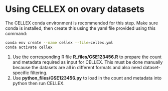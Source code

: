 # Using CELLEX on ovary datasets
The CELLEX conda environment is recommended for this step. Make sure conda is installed, then create this using the yaml file provided using this command:
``` bash
conda env create --name cellex --file=cellex.yml
conda activate cellex
```
1. Use the corresponding R file **R_files/GSE123456.R** to prepare the count and metadata required as input for CELLEX. 
This must be done manually because the datasets are all in different formats and also need dataset-specific filtering.
2. Use **python_files/GSE123456.py** to load in the count and metadata into python then run CELLEX.
